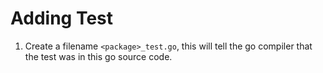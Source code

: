 # Adding Test

1. Create a filename `<package>_test.go`, this will tell the go compiler that the test was in this go source code.